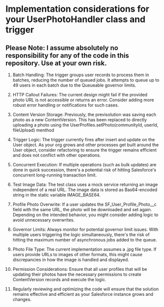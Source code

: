 #  Implementation considerations for your UserPhotoHandler class and trigger
## Please Note: I assume absolutely no responsibility for any of the code in this repository. Use at your own risk.

1. Batch Handling: The trigger groups user records to process them in batches, reducing the number of queued jobs. It attempts to queue up to 49 users in each batch due to the Queueable governor limits.

3. HTTP Callout Failures: The current design might fail if the provided photo URL is not accessible or returns an error. Consider adding more robust error handling or notifications for such cases.

3. Content Version Storage: Previously, the previsolution was saving each photo as a new ContentVersion. This has been replaced to directly uploading a photo using the UserProfiles.setPhoto(communityId, userId, fileUpload) menthod

4. Trigger Logic: The trigger currently fires after insert and update on the User object. As your org grows and other processes get built around the User object, consider refactoring to ensure the trigger remains efficient and does not conflict with other operations.

5. Concurrent Execution: If multiple operations (such as bulk updates) are done in quick succession, there's a potential risk of hitting Salesforce's concurrent long-running transaction limit.

6. Test Image Data: The test class uses a mock service returning an image independent of a real URL. The image data is stored as Bas64-encoded string in the static variable IMAGE_BASE64.

7. Profile Photo Overwrite: If a user updates the SF_User_Profile_Photo__c field with the same URL, the photo will be downloaded and set again. Depending on the intended behavior, you might consider adding logic to avoid unnecessary overwrites.

8. Governor Limits: Always monitor for potential governor limit issues. With multiple users triggering the logic simultaneously, there's the risk of hitting the maximum number of asynchronous jobs added to the queue.

9. Photo File Type: The current implementation assumes a .jpg file type. If users provide URLs to images of other formats, this might cause discrepancies in how the image is handled and displayed.

10. Permission Considerations: Ensure that all user profiles that will be updating their photos have the necessary permissions to create ContentVersion records and execute the logic.

11. Regularly reviewing and optimizing the code will ensure that the solution remains effective and efficient as your Salesforce instance grows and changes.